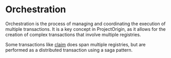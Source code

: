 # Orchestration

Orchestration is the process of managing and coordinating the execution of multiple transactions.
It is a key concept in ProjectOrigin, as it allows for the creation of complex transactions that involve multiple registries.





Some transactions like [claim](../granular-certificates/transactions/claim.md)
does span multiple registries, but are performed as a distributed transaction using a saga pattern.
